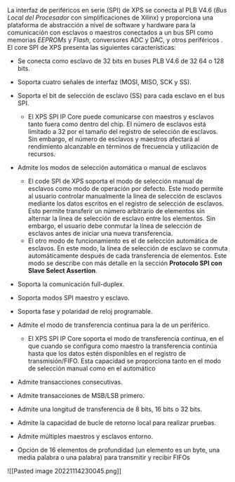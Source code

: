La interfaz de periféricos en serie (SPI) de XPS se conecta al PLB V4.6 (_Bus Local del Procesador_ con simplificaciones de Xilinx) y proporciona una plataforma de abstracción a nivel de software y hardware para la comunicación con esclavos o maestros conectados a un bus SPI como memorias _EEPROMs_ y _Flash_, conversores ADC y DAC, y otros periféricos . El core SPI de XPS presenta las siguientes características:
* Se conecta como esclavo de 32 bits en buses PLB V4.6 de 32 64 o 128 bits.
- Soporta cuatro señales de interfaz (MOSI, MISO, SCK y SS).
- Soporta el bit de selección de esclavo (SS) para cada esclavo en el bus SPI.
	- El XPS SPI IP Core puede comunicarse con maestros y esclavos tanto fuera como dentro del chip. El número de esclavos está limitado a 32 por el tamaño del registro de selección de esclavos. Sin embargo, el número de esclavos y maestros afectará al rendimiento alcanzable en términos de frecuencia y utilización de recursos.
- Admite los modos de selección automática o manual de esclavos
	- El code SPI de XPS soporta el modo de selección manual de esclavos como modo de operación por defecto. Este modo permite al usuario controlar manualmente la línea de selección de esclavos mediante los datos escritos en el registro de selección de esclavos. Esto permite transferir un número arbitrario de elementos sin alternar la línea de selección de esclavo entre los elementos. Sin embargo, el usuario debe conmutar la línea de selección de esclavos antes de iniciar una nueva transferencia.
	- El otro modo de funcionamiento es el de selección automática de esclavos. En este modo, la línea de selección de esclavo se conmuta automáticamente después de cada transferencia de elementos. Este modo se describe con más detalle en la sección **Protocolo SPI con Slave Select Assertion**.
- Soporta la comunicación full-duplex.
- Soporta modos SPI maestro y esclavo.
- Soporta fase y polaridad de reloj programable.
- Admite el modo de transferencia continua para la de un periférico.
	- El XPS SPI IP Core soporta el modo de transferencia continua, en el que cuando se configura como maestro la transferencia continúa hasta que los datos estén disponibles en el registro de transmisión/FIFO. Esta capacidad se proporciona tanto en el modo de selección manual como en el automático
- Admite transacciones consecutivas.

- Admite transacciones de MSB/LSB primero.
- Admite una longitud de transferencia de 8 bits, 16 bits o 32 bits.
- Admite la capacidad de bucle de retorno local para realizar pruebas.
- Admite múltiples maestros y esclavos entorno.
- Opción de 16 elementos de profundidad (un elemento es un byte, una media palabra o una palabra) para transmitir y recibir FIFOs


![[Pasted image 20221114230045.png]]